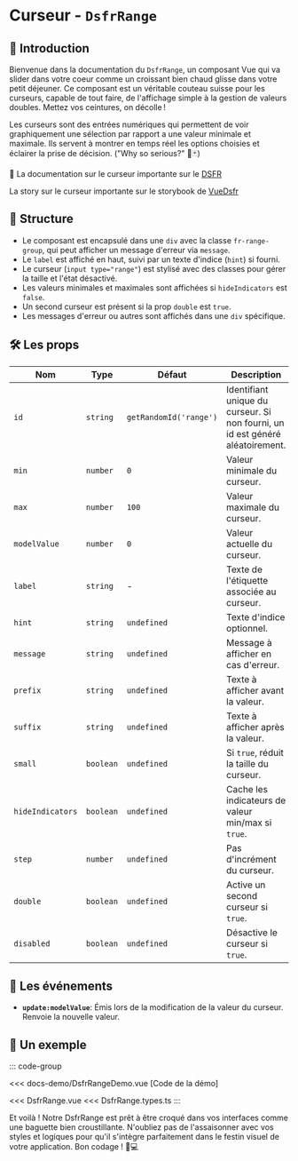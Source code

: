 # Curseur - `DsfrRange`

## 🌟 Introduction

Bienvenue dans la documentation du `DsfrRange`, un composant Vue qui va slider dans votre coeur comme un croissant bien chaud glisse dans votre petit déjeuner. Ce composant est un véritable couteau suisse pour les curseurs, capable de tout faire, de l'affichage simple à la gestion de valeurs doubles. Mettez vos ceintures, on décolle !

Les curseurs sont des entrées numériques qui permettent de voir graphiquement une sélection par rapport a une valeur minimale et maximale. Ils servent à montrer en temps réel les options choisies et éclairer la prise de décision. ("Why so serious?" 🦇🃏)

🏅 La documentation sur le curseur importante sur le [DSFR](https://www.systeme-de-design.gouv.fr/elements-d-interface/composants/bandeau-d-information-importante)

<VIcon name="vi-file-type-storybook" /> La story sur le curseur importante sur le storybook de [VueDsfr](https://vue-dsfr.netlify.app/?path=/docs/composants-dsfrnotice--docs)

## 📐 Structure

- Le composant est encapsulé dans une `div` avec la classe `fr-range-group`, qui peut afficher un message d'erreur via `message`.
- Le `label` est affiché en haut, suivi par un texte d'indice (`hint`) si fourni.
- Le curseur (`input type="range"`) est stylisé avec des classes pour gérer la taille et l'état désactivé.
- Les valeurs minimales et maximales sont affichées si `hideIndicators` est `false`.
- Un second curseur est présent si la prop `double` est `true`.
- Les messages d'erreur ou autres sont affichés dans une `div` spécifique.

## 🛠️ Les props

| Nom | Type | Défaut | Description |
| --- | --- | --- | --- |
| `id` | `string` | `getRandomId('range')` | Identifiant unique du curseur. Si non fourni, un id est généré aléatoirement. |
| `min` | `number` | `0` | Valeur minimale du curseur. |
| `max` | `number` | `100` | Valeur maximale du curseur. |
| `modelValue` | `number` | `0` | Valeur actuelle du curseur. |
| `label` | `string` | - | Texte de l'étiquette associée au curseur. |
| `hint` | `string` | `undefined` | Texte d'indice optionnel. |
| `message` | `string` | `undefined` | Message à afficher en cas d'erreur. |
| `prefix` | `string` | `undefined` | Texte à afficher avant la valeur. |
| `suffix` | `string` | `undefined` | Texte à afficher après la valeur. |
| `small` | `boolean` | `undefined` | Si `true`, réduit la taille du curseur. |
| `hideIndicators` | `boolean` | `undefined` | Cache les indicateurs de valeur min/max si `true`. |
| `step` | `number` | `undefined` | Pas d'incrément du curseur. |
| `double` | `boolean` | `undefined` | Active un second curseur si `true`. |
| `disabled` | `boolean` | `undefined` | Désactive le curseur si `true`. |

## 📡 Les événements

- **`update:modelValue`**: Émis lors de la modification de la valeur du curseur. Renvoie la nouvelle valeur.

## 📝 Un exemple

::: code-group

<Story data-title="Démo" min-h="340px">
  <DsfrRangeDemo />
</Story>

<<< docs-demo/DsfrRangeDemo.vue [Code de la démo]

<<< DsfrRange.vue
<<< DsfrRange.types.ts
:::

<script setup lang="ts">
import DsfrRangeDemo from './docs-demo/DsfrRangeDemo.vue'
</script>

Et voilà ! Notre DsfrRange est prêt à être croqué dans vos interfaces comme une baguette bien croustillante. N'oubliez pas de l'assaisonner avec vos styles et logiques pour qu'il s'intègre parfaitement dans le festin visuel de votre application. Bon codage ! 🥖💻

